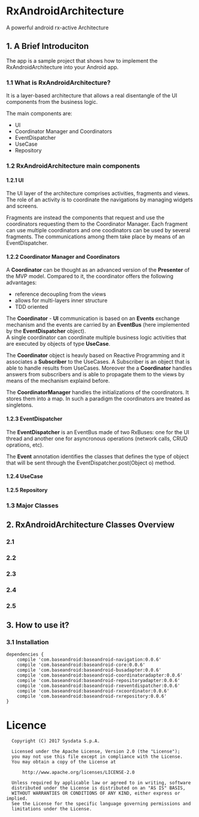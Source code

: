 # RxAndroidArchitecture
A powerful android rx-active Architecture

## 1. A Brief Introduciton
The app is a sample project that shows how to implement the RxAndroidArchitecture into your Android app.

### 1.1 What is RxAndroidArchitecture?
It is a layer-based architecture that allows a real disentangle of the UI components from the business logic. 

The main components are:

* UI
* Coordinator Manager and Coordinators
* EventDispatcher
* UseCase
* Repository

### 1.2 RxAndroidArchitecture main components

#### 1.2.1 UI

The UI layer of the architecture comprises activities, fragments and views. 
The role of an activity is to coordinate the navigations by managing widgets and screens. 

Fragments are instead the components that request and use the coordinators requesting them to the Coordinator Manager. Each fragment can use multiple coordinators and one coodinators can be used by several fragments.
The communications among them take place by means of an EventDispatcher.

#### 1.2.2 Coordinator Manager and Coordinators

A **Coordinator** can be thought as an advanced version of the **Presenter** of the MVP model. Compared to it, the coordinator offers the following advantages:

* reference decoupling from the views
* allows for multi-layers inner structure 
* TDD oriented

The **Coordinator** - **UI** communication is based on an **Events** exchange mechanism and the events are carried by an **EventBus** (here implemented by the **EventDispatcher** object).  
A single coordinator can coordinate multiple business logic activities that are executed by objects of type **UseCase**.

The **Coordinator** object is heavly based on Reactive Programming and it associates a **Subscriber** to the UseCases. A Subscriber is an object that is able to handle results from UseCases. 
Moreover the a **Coordinator** handles answers from subscribers and is able to propagate them to the views by means of the mechanism explaind before. 

The **CoordinatorManager** handles the initializations of the coordinators. It stores them into a map. In such a paradigm the coordinators are treated as singletons.

#### 1.2.3 EventDispatcher

The **EventDispatcher** is an EventBus made of two RxBuses: one for the UI thread and another one for asyncronous operations (network calls, CRUD oprations, etc).

The **Event** annotation identifies the classes that defines the type of object that will be sent through the EventDispatcher.post(Object o) method.

#### 1.2.4 UseCase

#### 1.2.5 Repository




### 1.3 Major Classes

## 2. RxAndroidArchitecture Classes Overview

### 2.1
### 2.2
### 2.3
### 2.4
### 2.5

## 3. How to use it?

### 3.1 Installation
    dependencies {
        compile 'com.baseandroid:baseandroid-navigation:0.0.6'
        compile 'com.baseandroid:baseandroid-core:0.0.6'
        compile 'com.baseandroid:baseandroid-busadapter:0.0.6'
        compile 'com.baseandroid:baseandroid-coordinatoradapter:0.0.6'
        compile 'com.baseandroid:baseandroid-repositoryadapter:0.0.6'
        compile 'com.baseandroid:baseandroid-rxeventdispatcher:0.0.6'
        compile 'com.baseandroid:baseandroid-rxcoordinator:0.0.6'
        compile 'com.baseandroid:baseandroid-rxrepository:0.0.6'
    }


# Licence

      Copyright (C) 2017 Sysdata S.p.A.

      Licensed under the Apache License, Version 2.0 (the "License");
      you may not use this file except in compliance with the License.
      You may obtain a copy of the License at

          http://www.apache.org/licenses/LICENSE-2.0

      Unless required by applicable law or agreed to in writing, software
      distributed under the License is distributed on an "AS IS" BASIS,
      WITHOUT WARRANTIES OR CONDITIONS OF ANY KIND, either express or implied.
      See the License for the specific language governing permissions and
      limitations under the License.
 
